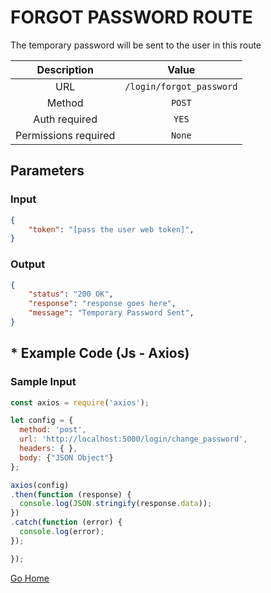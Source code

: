 # FORGOT PASSWORD ROUTE

The temporary password will be sent to the user in this route

|      Description      |           Value           |
|:--------------------: |:------------------------: |
| URL                   | `/login/forgot_password`  |
| Method                | `POST`                     |
| Auth required         | `YES`                     |
| Permissions required  | `None`                    |

## Parameters

### Input

```json
{
    "token": "[pass the user web token]",
}
```

### Output

```json
{
    "status": "200 OK",
    "response": "response goes here",
    "message": "Temporary Password Sent",
}
```

## * Example Code (Js - Axios)

### Sample Input

```js
const axios = require('axios');

let config = {
  method: 'post',
  url: 'http://localhost:5000/login/change_password',
  headers: { },
  body: {"JSON Object"}
};

axios(config)
.then(function (response) {
  console.log(JSON.stringify(response.data));
})
.catch(function (error) {
  console.log(error);
});

});
```

[Go Home](../README.md)

